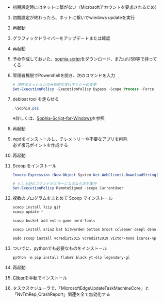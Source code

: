 * 初期設定時にはネットに繋がない（Microsoftアカウントを要求されるため）

1. 初期設定が終わったら、ネットに繋いでwindows updateを実行

2. 再起動

3. グラフィックドライバーをアップデートまたは確認

4. 再起動

5. 予め作成しておいた、[sophia script](/sophia.ps1)をダウンロード、またはUSB等で持ってくる

6. 管理者権限でPowershellを開き、次のコマンドを入力
    ```Powershell
    # 現在のセッションのみ有効な実行ポリシーの変更
    Set-ExecutionPolicy -ExecutionPolicy Bypass -Scope Process -Force
    ```

7. debloat tool を走らせる
    ```Powershell
    .\Sophia.ps1
    ```
    ※詳しくは、[Sophia-Script-for-Windows](https://github.com/farag2/Sophia-Script-for-Windows)を参照

8. 再起動

9. [wpd](https://wpd.app/)をインストールし、テレメトリーや不要なアプリを削除  
    必ず復元ポイントを作成する

10. 再起動

11. Scoop をインストール
    ```Powershell
    Invoke-Expression (New-Object System.Net.WebClient).DownloadString('https://get.scoop.sh')

    # もし上記のコマンドがエラーになるなら次を実行
    Set-ExecutionPolicy RemoteSigned -scope CurrentUser
    ```

12. 複数のプログラムをまとめて Scoop でインストール
    ```Powershell
    scoop install 7zip git
    scoop update *

    scoop bucket add extra game nerd-fonts

    scoop install aria2 bat bitwarden bottom broot ccleaner deepl deno dust everything exifcleaner fd ffmpeg flac foobar2000 freetube fzf gallery-dl gimp git github gitui go hwinfo imageglass julia less lightbulb losslesscut lsd mailspring mpv neovim nu playnite python ripgrep sharex sqlitebrowser starship streamlink streamlink-twitch-gui sudo tldr touch trilium typora ungoogled-chromium vscodium-portable waterfox-current zoxide

    sudo scoop install vcredist2015 vcredist2019 victor-mono icaros-np Meslo-NF FiraCode
    ```

13. ついでに、pythonでも必要なものをインストール
    ```powershell
    python -m pip install flake8 black yt-dlp legendary-gl
    ```

14. 再起動

15. [Clibor](https://forest.watch.impress.co.jp/library/software/clibor/)を手動でインストール

16. タスクスケジューラで、「MicrosoftEdgeUpdateTaskMachineCore」と「NvTmRep_CrashReport」関連を全て無効化する
